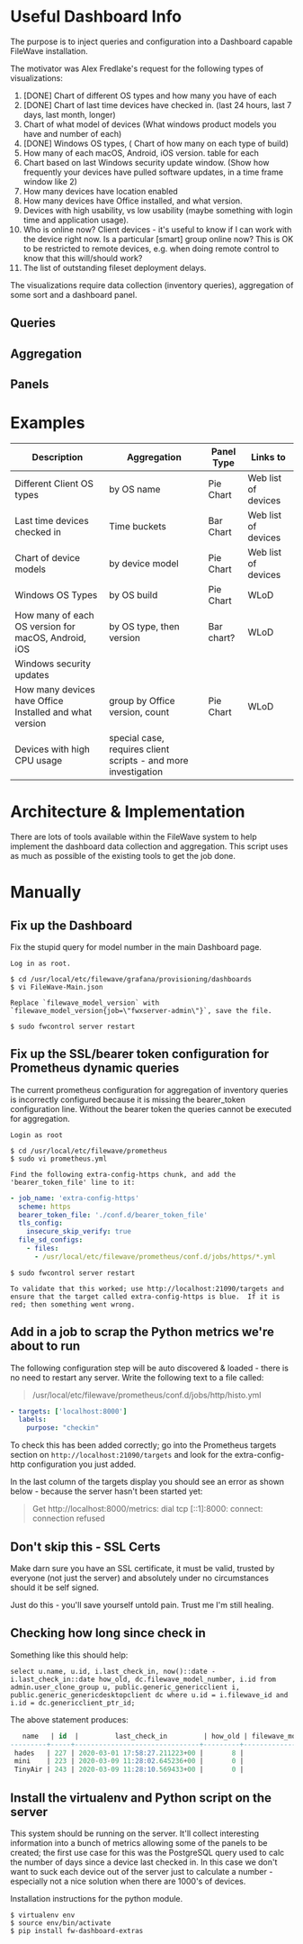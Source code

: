 Useful Dashboard Info
=

The purpose is to inject queries and configuration into a Dashboard capable FileWave installation.

The motivator was Alex Fredlake's request for the following types of visualizations:
1. [DONE] Chart of different OS types and how many you have of each
2. [DONE] Chart of last time devices have checked in. (last 24 hours, last 7 days, last month, longer) 
3. Chart of what model of devices (What windows product models you have and number of each) 
4. [DONE] Windows OS types, ( Chart of how many on each type of build) 
5. How many of each macOS, Android, iOS version. table for each
6. Chart based on last Windows security update window. (Show how frequently your devices have pulled software updates, in a time frame window like 2)
7. How many devices have location enabled 
8. How many devices have Office installed, and what version. 
9. Devices with high usability, vs low usability (maybe something with login time and application usage).
10. Who is online now? Client devices - it's useful to know if I can work with the device right now.  Is a particular [smart] group online now?  This is OK to be restricted to remote devices, e.g. when doing remote control to know that this will/should work?
11. The list of outstanding fileset deployment delays. 

The visualizations require data collection (inventory queries), aggregation of some sort and a dashboard panel.

Queries
-

Aggregation
-

Panels
-

Examples
=

| Description | Aggregation | Panel Type | Links to |
| ----------- | ------------| ---------- | -------- |
| Different Client OS types | by OS name | Pie Chart | Web list of devices
| Last time devices checked in | Time buckets | Bar Chart | Web list of devices
| Chart of device models | by device model | Pie Chart | Web list of devices
| Windows OS Types | by OS build | Pie Chart | WLoD
| How many of each OS version for macOS, Android, iOS | by OS type, then version | Bar chart? | WLoD
| Windows security updates | | | |
| How many devices have Office Installed and what version | group by Office version, count | Pie Chart | WLoD
| Devices with high CPU usage | special case, requires client scripts - and more investigation

Architecture & Implementation
==
There are lots of tools available within the FileWave system to help implement the dashboard data collection and aggregation.  This script uses as much as possible of the existing tools to get the job done. 

Manually
==

Fix up the Dashboard
-
Fix the stupid query for model number in the main Dashboard page.  


    Log in as root. 
    
    $ cd /usr/local/etc/filewave/grafana/provisioning/dashboards
    $ vi FileWave-Main.json
  
    Replace `filewave_model_version` with `filewave_model_version{job=\"fwxserver-admin\"}`, save the file.

    $ sudo fwcontrol server restart

Fix up the SSL/bearer token configuration for Prometheus dynamic queries
-
The current prometheus configuration for aggregation of inventory queries is incorrectly configured because it is missing the bearer_token configuration line.  Without the bearer token the queries cannot be executed for aggregation.

    Login as root

    $ cd /usr/local/etc/filewave/prometheus
    $ sudo vi prometheus.yml

    Find the following extra-config-https chunk, and add the 'bearer_token_file' line to it: 
```yaml
- job_name: 'extra-config-https'
  scheme: https
  bearer_token_file: './conf.d/bearer_token_file'
  tls_config:
    insecure_skip_verify: true
  file_sd_configs:
    - files:
      - /usr/local/etc/filewave/prometheus/conf.d/jobs/https/*.yml
```

    $ sudo fwcontrol server restart

    To validate that this worked; use http://localhost:21090/targets and ensure that the target called extra-config-https is blue.  If it is red; then something went wrong. 


Add in a job to scrap the Python metrics we're about to run
-
The following configuration step will be auto discovered & loaded - there is no need to restart any server.  Write the following text to a file called:

> /usr/local/etc/filewave/prometheus/conf.d/jobs/http/histo.yml

```yaml
- targets: ['localhost:8000']
  labels:
    purpose: "checkin"
```

To check this has been added correctly; go into the Prometheus targets section on `http://localhost:21090/targets` and look for the extra-config-http configuration you just added.

In the last column of the targets display you should see an error as shown below - because the server hasn't been started yet: 
> Get http://localhost:8000/metrics: dial tcp [::1]:8000: connect: connection refused

Don't skip this - SSL Certs
-
Make darn sure you have an SSL certificate, it must be valid, trusted by everyone (not just the server) and absolutely under no circumstances should it be self signed.  

Just do this - you'll save yourself untold pain.  Trust me I'm still healing.


Checking how long since check in
-
Something like this should help: 

    select u.name, u.id, i.last_check_in, now()::date - i.last_check_in::date how_old, dc.filewave_model_number, i.id from admin.user_clone_group u, public.generic_genericclient i, public.generic_genericdesktopclient dc where u.id = i.filewave_id and i.id = dc.genericclient_ptr_id;

The above statement produces: 

```sql
   name   | id  |         last_check_in         | how_old | filewave_model_number | id 
---------+-----+-------------------------------+---------+-----------------------+----
 hades   | 227 | 2020-03-01 17:58:27.211223+00 |       8 |                    23 |  3
 mini    | 223 | 2020-03-09 11:28:02.645236+00 |       0 |                    25 |  1
 TinyAir | 243 | 2020-03-09 11:28:10.569433+00 |       0 |                    25 |  4
```

Install the virtualenv and Python script on the server
-
This system should be running on the server.  It'll collect interesting information into a bunch of metrics allowing some of the panels to be created; the first use case for this was the PostgreSQL query used to calc the number of days since a device last checked in.  In this case we don't want to suck each device out of the server just to calculate a number - especially not a nice solution when there are 1000's of devices.

Installation instructions for the python module.

    $ virtualenv env
    $ source env/bin/activate
    $ pip install fw-dashboard-extras
    
